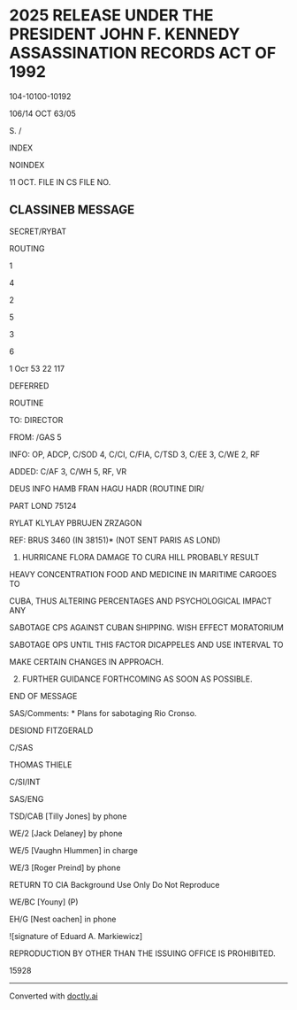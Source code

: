 # 2025 RELEASE UNDER THE PRESIDENT JOHN F. KENNEDY ASSASSINATION RECORDS ACT OF 1992

104-10100-10192

106/14 OCT 63/05

S. /

INDEX

NOINDEX

11 OCT. FILE IN CS FILE NO.

## CLASSINEB MESSAGE

SECRET/RYBAT

ROUTING

1

4

2

5

3

6

1 Ост 53 22 117

DEFERRED

ROUTINE

TO: DIRECTOR

FROM: /GAS 5

INFO:
OP, ADCP, C/SOD 4, C/CI, C/FIA, C/TSD 3, C/EE 3, C/WE 2, RF

ADDED: C/AF 3, C/WH 5, RF, VR

DEUS INFO HAMB FRAN HAGU HADR (ROUTINE DIR/

PART LOND 75124

RYLAT KLYLAY PBRUJEN ZRZAGON

REF: BRUS 3460 (IN 38151)* (NOT SENT PARIS AS LOND)

1. HURRICANE FLORA DAMAGE TO CURA HILL PROBABLY RESULT

HEAVY CONCENTRATION FOOD AND MEDICINE IN MARITIME CARGOES TO

CUBA, THUS ALTERING PERCENTAGES AND PSYCHOLOGICAL IMPACT ANY

SABOTAGE CPS AGAINST CUBAN SHIPPING. WISH EFFECT MORATORIUM

SABOTAGE OPS UNTIL THIS FACTOR DICAPPELES AND USE INTERVAL TO

MAKE CERTAIN CHANGES IN APPROACH.

2. FURTHER GUIDANCE FORTHCOMING AS SOON AS POSSIBLE.

END OF MESSAGE

SAS/Comments: * Plans for sabotaging Rio Cronso.

DESIOND FITZGERALD

C/SAS

THOMAS THIELE

C/SI/INT

SAS/ENG

TSD/CAB [Tilly Jones] by phone

WE/2 [Jack Delaney] by phone

WE/5 [Vaughn Hlummen] in charge

WE/3 [Roger Preind] by phone

RETURN TO CIA
Background Use Only
Do Not Reproduce

WE/BC [Youny] (P)

EH/G [Nest oachen] in phone

![signature of Eduard A. Markiewicz]

REPRODUCTION BY OTHER THAN THE ISSUING OFFICE IS PROHIBITED.

15928


---
Converted with [doctly.ai](https://doctly.ai)